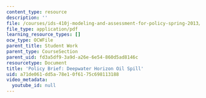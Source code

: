 ```yaml
---
content_type: resource
description: ''
file: /courses/ids-410j-modeling-and-assessment-for-policy-spring-2013/a71de061dd5a78e10f6175c698113188_MITESD_864S13_Oil_Spill.pdf
file_type: application/pdf
learning_resource_types: []
ocw_type: OCWFile
parent_title: Student Work
parent_type: CourseSection
parent_uid: fd3a5df9-3a9d-a26e-6e54-860d5ad8146c
resourcetype: Document
title: 'Policy Brief: Deepwater Horizon Oil Spill'
uid: a71de061-dd5a-78e1-0f61-75c698113188
video_metadata:
  youtube_id: null
---
```

